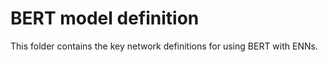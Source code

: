 # BERT model definition

This folder contains the key network definitions for using BERT with ENNs.
